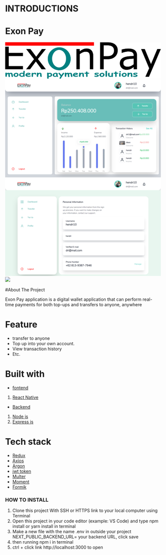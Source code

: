 # INTRODUCTIONS
# Exon Pay
![Logo Exon Pay](https://github.com/hendris27/fw15-exon/blob/main/src/assets/img/logo-home.png)
![](https://github.com/hendris27/fw15-exon/blob/main/src/assets/img/ss%20image/dashborad.png)
![](https://github.com/hendris27/fw15-exon/blob/main/src/assets/img/ss%20image/profile.png)
![](hthttps://github.com/hendris27/fw15-exon/blob/main/src/assets/img/ss%20image/search-receiver.png)


#About The Project

Exon Pay application is a digital wallet application that can perform real-time payments for both top-ups and transfers to anyone, anywhere

# Feature

- transfer to anyone
- Top up into your own account.
- View transaction history
- Etc.

# Built with

- [fontend](https://roastville.netlify.app/)
1. [React Native ](https://reactnative.dev/)

- [Backend](https://fw15-logpose-backend.vercel.app/)
1. [Node js](https://nodejs.org/en/)
2. [Express js](https://expressjs.com/en/starter/installing.html)

# Tech stack
- [Redux](https://redux.js.org/)
- [Axios](https://axios-http.com/docs/intro)
- [Argon](https://www.npmjs.com/package/argon2)
- [jwt token](https://www.npmjs.com/package/jsonwebtoken)
- [Multer](https://www.npmjs.com/package/multer)
- [Moment](https://momentjs.com/)
- [Formik](https://formik.org/)

### HOW TO INSTALL

1. Clone this project With SSH or HTTPS link to your local computer using Terminal
2. Open this project in your code editor (example: VS Code) and type npm install or yarn install in terminal
3. Make a new file with the name .env in outside your project  NEXT_PUBLIC_BACKEND_URL= your backend URL, click save
4. then running npm i in terminal
5. ctrl + click link http://localhost:3000 to open
